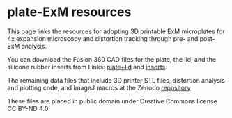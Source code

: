# plate-ExM resources
This page links the resources for adopting 3D printable ExM microplates for 4x expansion microscopy and distortion tracking through pre- and post-ExM analysis.

You can download the Fusion 360 CAD files for the plate, the lid, and the silicone rubber inserts from Links: [plate+lid](https://a360.co/40CkanE/) and [inserts](https://a360.co/40CkanE/).



The remaining data files that include 3D printer STL files, distortion analysis and plotting code, and ImageJ macros at the Zenodo [repository](https://zenodo.org/records/8381689)

These files are placed in public domain under Creative Commons license CC BY-ND 4.0
